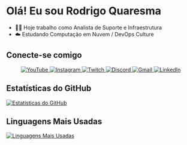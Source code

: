 # Olá! Eu sou Rodrigo Quaresma

-   👨‍💻 Hoje trabalho como Analista de Suporte e Infraestrutura
-   ☁️ Estudando Computação em Nuvem / DevOps Culture

## Conecte-se comigo

<div align="center">
<a href="https://www.youtube.com/seucanal" target="_blank">
    <img src="https://img.shields.io/badge/YouTube-FF0000?style=for-the-badge&logo=youtube&logoColor=white" alt="YouTube" />
</a>
<a href="https://www.instagram.com/seuperfil" target="_blank">
    <img src="https://img.shields.io/badge/Instagram-E4405F?style=for-the-badge&logo=instagram&logoColor=white" alt="Instagram" />
</a>
<a href="https://www.twitch.tv/seucanal" target="_blank">
    <img src="https://img.shields.io/badge/Twitch-9146FF?style=for-the-badge&logo=twitch&logoColor=white" alt="Twitch" />
</a>
<a href="https://discord.gg/seuservidor" target="_blank">
    <img src="https://img.shields.io/badge/Discord-7289DA?style=for-the-badge&logo=discord&logoColor=white" alt="Discord" />
</a>
<a href="mailto:seuemail@exemplo.com" target="_blank">
    <img src="https://img.shields.io/badge/Gmail-D14836?style=for-the-badge&logo=gmail&logoColor=white" alt="Gmail" />
</a>
<a href="https://www.linkedin.com/in/seuperfil" target="_blank">
    <img src="https://img.shields.io/badge/LinkedIn-0077B5?style=for-the-badge&logo=linkedin&logoColor=white" alt="LinkedIn" />
</a>
</div>

## Estatísticas do GitHub

[![Estatísticas do GitHub](https://github-readme-stats.vercel.app/api?username=seu_nome_de_usuario&show_icons=true&theme=dark)](https://github.com/anuraghazra/github-readme-stats)

## Linguagens Mais Usadas

[![Linguagens Mais Usadas](https://github-readme-stats.vercel.app/api/top-langs/?username=seu_nome_de_usuario&show_icons=true&theme=dark&layout=compact)](https://github.com/anuraghazra/github-readme-stats)
